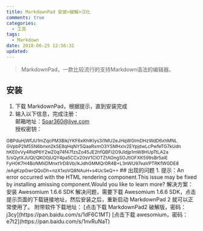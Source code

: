 ```yaml
---
title: MarkdownPad 安装>破解>汉化
comments: true
categories:
  - 工具
tags:
  - Markdown
date: 2018-06-25 12:56:32
updated:
---
```

> MarkdownPad，一款比较流行的支持Markdown语法的编辑器。

<!-- more -->
## 安装
1. 下载 MarkdownPad，根据提示，直到安装完成
2. 输入以下信息，完成注册：  
邮箱地址：Soar360@live.com  
授权密钥：
<font style="font-size: 12px;">
GBPduHjWfJU1mZqcPM3BikjYKF6xKhlKIys3i1MU2eJHqWGImDHzWdD6xhMNL
GVpbP2M5SN6bnxn2kSE8qHqNY5QaaRxmO3YSMHxlv2EYpjdwLcPwfeTG7kUdn
hKE0vVy4RidP6Y2wZ0q74f47fzsZo45JE2hfQBFi2O9Jldjp1mW8HUpTtLA2a
5/sQytXJUQl/QKO0jUQY4pa5CCx20sV1ClOTZtAGngSOJtIOFXK599sBr5aIE
FyH0K7H4BoNMiiDMnxt1rD8Vb/ikJdhGMMQr0R4B+L3nWU97eaVPTRKfWGDE8
/eAgKzpGwrQQoDh+nzX1xoVQ8NAuH+s4UcSeQ==
</font>
## 出现的问题
1. 提示：An error occurred with the HTML rendering component.This issue may be fixed by installing amissing component.Would you like to learn more?
解决方案：  
安装 Awesomium 1.6.6 SDK 解决问题，需要下载 Awesomium 1.6.6 SDK，点击提示页面的下载链接地址，然后安装之后，重新启动 MarkdownPad 2 就可以正常使用了。  
附带软件下载地址：  
[点击下载 MarkdownPad2 破解版，密码：j3cy](https://pan.baidu.com/s/1dF6C1MT)  
[点击下载 awesomium，密码：e7t2](https://pan.baidu.com/s/1nvRuNaT)
